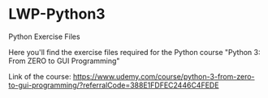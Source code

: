 # LWP-Python3
Python Exercise Files

Here you'll find the exercise files required for the Python course "Python 3: From ZERO to GUI Programming"

Link of the course: https://www.udemy.com/course/python-3-from-zero-to-gui-programming/?referralCode=388E1FDFEC2446C4FEDE
